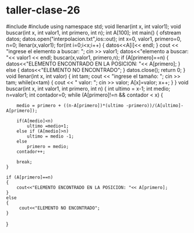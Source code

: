 # taller-clase-26
#include <iostream>
#include <fstream>
using namespace std;
void llenar(int x, int valor1);
void buscar(int x, int valor1, int primero, int n);
int A[100];
int main()
{
  ofstream datos;
  datos.open("interpolacion.txt",ios::out);
  int x=0, valor1, primero=0, n=0;
  llenar(x,valor1);
  for(int i=0;i<x;i++)
  {
    datos<<A[i]<< endl;
  }
  cout << "ingrese el elemento a buscar: ";
    cin >> valor1;
    datos<<"elemento a buscar: "<< valor1 << endl;
  buscar(x,valor1, primero,n);
  if (A[primero]==n)
    {
        datos<<"ELEMENTO ENCONTRADO EN LA POSICION: "<< A[primero];
    }
    else
    {
         datos<<"ELEMENTO NO ENCONTRADO";
    }
    datos.close();
  return 0;
}
void llenar(int x, int valor)
{
  int tam;
  cout << "ingrese el tamaño: ";
  cin >> tam;
  while(x<tam)
  {
     cout << " valor: ";
     cin >> valor;
     A[x]=valor;
     x++;
  }
}
void buscar(int x, int valor1, int primero, int n)
{
    int ultimo = x-1;
    int medio;
     n=valor1;
    int contador=0;
    while (A[primero]!=n && contador < x)
    {

        medio = primero + ((n-A[primero])*(ultimo -primero))/(A[ultimo]-A[primero]);

        if(A[medio]<n)
            ultimo =medio+1;
        else if (A[medio]>n)
            ultimo = medio -1;
        else
            primero = medio;
        contador++;

        break;
    }

    if (A[primero]==n)
    {
        cout<<"ELEMENTO ENCONTRADO EN LA POSICION: "<< A[primero];
    }
    else
    {
         cout<<"ELEMENTO NO ENCONTRADO";
    }
}

